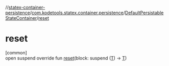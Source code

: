 //[statex-container-persistence](../../../index.md)/[com.kodetools.statex.container.persistence](../index.md)/[DefaultPersistableStateContainer](index.md)/[reset](reset.md)

# reset

[common]\
open suspend override fun [reset](reset.md)(block: suspend ([T](index.md)) -&gt; [T](index.md))
